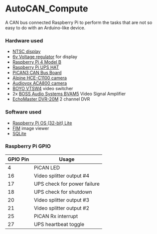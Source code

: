 # AutoCAN_Compute

A CAN bus connected Raspberry Pi to perform the tasks that are not so easy to do with an Arduino-like device.

### Hardware used
* [NTSC display](https://www.adafruit.com/product/911)
* [6v Voltage regulator](https://www.amazon.com/Converter-DROK-Regulator-Waterproof-Efficiency/dp/B00CGQRIFG/) for display
* [Raspberry Pi 4 Model B](https://www.raspberrypi.org/products/raspberry-pi-4-model-b/)
* [Raspberry Pi UPS HAT](https://www.pishop.us/product/raspberry-pi-ups-hat/)
* [PiCAN3 CAN Bus Board](https://copperhilltech.com/pican3-can-bus-board-for-raspberry-pi-4-with-3a-smps-and-rtc/)
* [Alpine HCE-C1100 camera](https://www.crutchfield.com/p_500HCEC110/Alpine-HCE-C1100.html)
* [Audiovox ACA800 camera](https://www.crutchfield.com/p_220ACA800/Audiovox-ACA800.html)
* [BOYO VTSW4](https://visiontechamerica.com/products/vtsw4-4-channel-video-switcher) video switcher
* 2x [BOSS Audio Systems BVAM5](https://bossaudio.com/product/bvam5/) Video Signal Amplifier
* [EchoMaster DVR-20M](https://catalog.echomaster.com/catalog/dash-cams-dvrs/dvr-20m) 2 channel DVR

### Software used
* [Raspberry Pi OS (32-bit) Lite](https://www.raspberrypi.org/downloads/raspberry-pi-os/)
* [FIM](https://www.nongnu.org/fbi-improved/) image viewer
* [SQLite](https://www.sqlite.org/index.html) 

### Raspberry Pi GPIO
| GPIO Pin | Usage                      |
|----------|----------------------------|
|4         |PiCAN LED                   |
|16        |Video splitter output #4    |
|17        |UPS check for power failure |
|18        |UPS check for shutdown      |
|20        |Video splitter output #3    |
|21        |Video splitter output #2    |
|25        |PiCAN Rx interrupt          |
|27        |UPS heartbeat toggle        |
